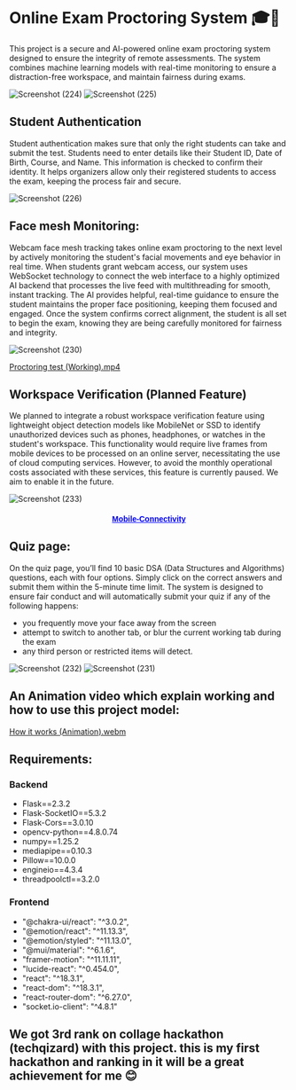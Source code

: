 # Online Exam Proctoring System 🎓📸
This project is a secure and AI-powered online exam proctoring system designed to ensure the integrity of remote assessments. The system combines machine learning models with real-time monitoring to ensure a distraction-free workspace, and maintain fairness during exams.

![Screenshot (224)](https://github.com/user-attachments/assets/0d8bf69c-6d1c-46e9-9a55-7feded37b6c2)
![Screenshot (225)](https://github.com/user-attachments/assets/c1162979-bfc6-4f91-994c-c8c191a7c6ee)


## Student Authentication
Student authentication makes sure that only the right students can take and submit the test. Students need to enter details like their Student ID, Date of Birth, Course, and Name. This information is checked to confirm their identity. It helps organizers allow only their registered students to access the exam, keeping the process fair and secure.

![Screenshot (226)](https://github.com/user-attachments/assets/17e8c575-737f-436b-82f9-1b9a9968783a)


## Face mesh Monitoring:
Webcam face mesh tracking takes online exam proctoring to the next level by actively monitoring the student's facial movements and eye behavior in real time. When students grant webcam access, our system uses WebSocket technology to connect the web interface to a highly optimized AI backend that processes the live feed with multithreading for smooth, instant tracking. The AI provides helpful, real-time guidance to ensure the student maintains the proper face positioning, keeping them focused and engaged. Once the system confirms correct alignment, the student is all set to begin the exam, knowing they are being carefully monitored for fairness and integrity.

![Screenshot (230)](https://github.com/user-attachments/assets/2b9ad54a-37d8-4689-9745-21afef663612)

[Proctoring test (Working).mp4](https://github.com/user-attachments/assets/18c8eea4-a01d-45fb-aad3-2e14e76cef68)


## Workspace Verification (Planned Feature)
We planned to integrate a robust workspace verification feature using lightweight object detection models like MobileNet or SSD to identify unauthorized devices such as phones, headphones, or watches in the student's workspace. This functionality would require live frames from mobile devices to be processed on an online server, necessitating the use of cloud computing services. However, to avoid the monthly operational costs associated with these services, this feature is currently paused. We aim to enable it in the future.

![Screenshot (233)](https://github.com/user-attachments/assets/2cc73019-09f4-49e1-85e7-2ee18cc2309e)
<div align="center">
  <h4><a href="https://github.com/NishantkSingh0/MobView" style="font-family: Arial; color: blue;">Mobile-Connectivity</a></h4>
</div>

## Quiz page:
On the quiz page, you’ll find 10 basic DSA (Data Structures and Algorithms) questions, each with four options. Simply click on the correct answers and submit them within the 5-minute time limit. The system is designed to ensure fair conduct and will automatically submit your quiz if any of the following happens:    
* you frequently move your face away from the screen   
* attempt to switch to another tab, or blur the current working tab during the exam   
* any third person or restricted items will detect.

![Screenshot (232)](https://github.com/user-attachments/assets/bda7efcd-8cb7-4cf5-8b1e-c6831ebf1de1)
![Screenshot (231)](https://github.com/user-attachments/assets/551243bc-33c6-435b-9c1c-ffb2654150ed)


## An Animation video which explain working and how to use this project model:

[How it works (Animation).webm](https://github.com/user-attachments/assets/539b5980-74cc-4066-a3ae-af2440fe1ebc)


## Requirements:
### Backend   
* Flask==2.3.2
* Flask-SocketIO==5.3.2
* Flask-Cors==3.0.10
* opencv-python==4.8.0.74
* numpy==1.25.2
* mediapipe==0.10.3
* Pillow==10.0.0
* engineio==4.3.4
* threadpoolctl==3.2.0

### Frontend   
* "@chakra-ui/react": "^3.0.2",
* "@emotion/react": "^11.13.3",
* "@emotion/styled": "^11.13.0",
* "@mui/material": "^6.1.6",
* "framer-motion": "^11.11.11",
* "lucide-react": "^0.454.0",
* "react": "^18.3.1",
* "react-dom": "^18.3.1",
* "react-router-dom": "^6.27.0",
* "socket.io-client": "^4.8.1"


## We got 3rd rank on collage hackathon (techqizard) with this project. this is my first hackathon and ranking in it will be a great achievement for me 😊
